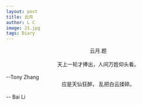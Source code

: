 ```yaml
---
layout: post
title: 云月
author: L C
image: 21.jpg
tags: Diary
---
```

<center>云月.题</center><br>

<center>天上一轮才捧出，人间万姓仰头看。</center><br>
<right>                      --Tony Zhang </right><br>

<center>应是天仙狂醉， 乱把白云揉碎。</center><br>
<right>                      -- Bai Li &nbsp;&nbsp;</right> 


    
 

